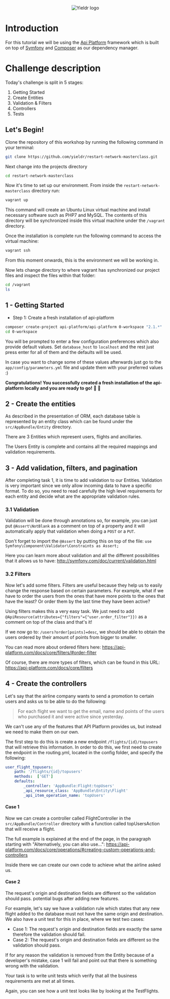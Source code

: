 <p align="center"><img src="https://www.yieldr.com/assets/images/Yieldr_smallsizes_green.svg" alt="Yieldr logo"></p>

# Introduction

For this tutorial we will be using the [Api Platform](https://api-platform.com/) framework which is built on top of
[Symfony](https://symfony.com/) and [Composer](https://getcomposer.org/) as our dependency manager.

# Challenge description

Today's challenge is split in 5 stages:

1. Getting Started
2. Create Entities
3. Validation & Filters
4. Controllers
5. Tests

## Let's Begin!

Clone the repository of this workshop by running the following command in your terminal:

```bash
git clone https://github.com/yieldr/restart-network-masterclass.git
```

Next change into the projects directory

```bash
cd restart-network-masterclass
```

Now it's time to set up our environment. From inside the `restart-network-masterclass` directory run:

```bash
vagrant up
```

This command will create an Ubuntu Linux virtual machine and install necessary software such as PHP7 and MySQL. The contents of this directory will be synchronized inside this virtual machine under the `/vagrant` directory.

Once the installation is complete run the following command to access the virtual machine:

```bash
vagrant ssh
```

From this moment onwards, this is the environment we will be working in.

Now lets change directory to where vagrant has synchronized our project files and inspect the files within that folder:

```bash
cd /vagrant
ls
```

## 1 - Getting Started

- Step 1: Create a fresh installation of api-platform

```bash
composer create-project api-platform/api-platform 0-workspace "2.1.*"
cd 0-workspace
```

You will be prompted to enter a few configuration preferences which also provide default values. Set `database_host` to `localhost` and the rest just press enter for all of them and the defaults will be used.

In case you want to change some of these values afterwards just go to the `app/config/parameters.yml` file and update them with your preferred values :)

**Congratulations! You successfully created a fresh installation of the api-platform locally and you are ready to go!** 🎉 🎊

## 2 - Create the entities

As described in the presentation of ORM, each database table is represented by an entity class which can be found under
the `src/AppBundle/Entity` directory.

There are 3 Entities which represent users, flights and ancillaries.

The Users Entity is complete and contains all the required mappings and validation requirements.

## 3 - Add validation, filters, and pagination

After completing task 1, it is time to add validation to our Entities. Validation is very important since we only allow
incoming data to have a specific format. To do so, you need to read carefully the high level requirements for each entity
and decide what are the appropriate validation rules.

### 3.1 Validation

Validation will be done through annotations so, for example, you can just put `@Assert\NotBlank` as a comment
on top of a property and it will automatically apply that validation when doing a `POST` or a `PUT`.

Don't forget to import the `@Assert` by putting this on top of the file: `use Symfony\Component\Validator\Constraints as Assert;`

Here you can learn more about validation and all the different possibilities that it allows us to have:
http://symfony.com/doc/current/validation.html

### 3.2 Filters

Now let's add some filters. Filters are useful because they help us to easily change the response based on certain parameters.
For example, what if we have to order the users from the ones that have more points to the ones that have the least? Or order them by the last time they have been active?

Using filters makes this a very easy task. We just need to add `@ApiResource(attributes={"filters"={"user.order_filter"}})` as a comment on top of the class and that's it!

If we now go to: `/users?order[points]=desc`, we should be able to obtain the users ordered by their amount of points from bigger to smaller.

You can read more about ordered filters here: https://api-platform.com/docs/core/filters/#order-filter

Of course, there are more types of filters, which can be found in this URL: https://api-platform.com/docs/core/filters

## 4 - Create the controllers

Let's say that the airline company wants to send a promotion to certain users and asks us to be able to do the following:

> For each flight we want to get the email, name and points of the users who purchased it and were active since yesterday.

We can't use any of the features that API Platform provides us, but instead we need to make them on our own.

The first step to do this is create a new endpoint `/flights/{id}/topusers` that will retrieve this information.
In order to do this, we first need to create the endpoint in the routing.yml, located in the config folder, and specify the following:

``` yaml
user_flight_topusers:
    path: '/flights/{id}/topusers'
    methods:  ['GET']
    defaults:
        _controller: 'AppBundle:Flight:topUsers'
        _api_resource_class: 'AppBundle\Entity\Flight'
        _api_item_operation_name: 'topUsers'
```
#### Case 1

Now we can create a controller called FlightController in the `src/AppBundle/Controller` directory with a function called topUsersAction
that will receive a flight.

The full example is explained at the end of the page, in the paragraph starting with "Alternatively, you can also use...":
https://api-platform.com/docs/core/operations/#creating-custom-operations-and-controllers

Inside there we can create our own code to achieve what the airline asked us.

#### Case 2

The request's origin and destination fields are different so the validation should pass.
potential bugs after adding new features.

For example, let's say we have a validation rule which states that any new flight added to the database must not have the
same origin and destination. We also have a unit test for this in place, where we test two cases:

- Case 1: The request's origin and destination fields are exactly the same therefore the validation should fail.
- Case 2: The request's origin and destination fields are different so the validation should pass.

If for any reason the validation is removed from the Entity because of a developer's mistake, case 1 will fail and
point out that there is something wrong with the validation.

Your task is to write unit tests which verify that all the business requirements are met at all times.

Again, you can see how a unit test looks like by looking at the TestFlights.
